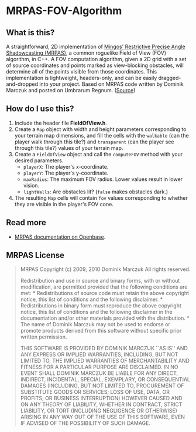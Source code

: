 # MRPAS-FOV-Algorithm

## What is this?
A straightforward, 2D implementation of [Mingos' Restrictive Precise Angle Shadowcasting (MRPAS)](https://openbase.com/js/mrpas/documentation), a common roguelike Field of View (FOV) algorithm, in C++. A FOV computation algorithm, given a 2D grid with a set of source coordinates and points marked as view-blocking obstacles, will determine all of the points visible from those coordinates. This implementation is lightweight, headers-only, and can be easily dragged-and-dropped into your project. Based on MRPAS code written by Dominik Marczuk and posted on Umbrarum Regnum. ([Source](https://groups.google.com/g/rec.games.roguelike.development/c/rYm7HDIollM))

## How do I use this?
1. Include the header file **FieldOfView.h**.
2. Create a `Map` object with width and height parameters corresponding to your terrain map dimensions, and fill the cells with the `walkable` (can the player walk through this tile?) and `transparent` (can the player see through this tile?) values of your terrain map.
3. Create a `FieldOfView` object and call the `computeFOV` method with your desired parameters.
    - `playerX`: The player's x-coordinate.
    - `playerY`: The player's y-coordinate.
    - `maxRadius`: The maximum FOV radius. Lower values result in lower vision.
    - `lightWalls`: Are obstacles lit? (`false` makes obstacles dark.)
4. The resulting `Map` cells will contain `fov` values corresponding to whether they are visible in the player's FOV cone.

## Read more
- [MRPAS documentation on Openbase](https://openbase.com/js/mrpas/documentation).

## MRPAS License

> MRPAS
> Copyright (c) 2009, 2010 Dominik Marczuk
> All rights reserved.
> 
> Redistribution and use in source and binary forms, with or without
> modification, are permitted provided that the following conditions are met:
>     * Redistributions of source code must retain the above copyright
>       notice, this list of conditions and the following disclaimer.
>     * Redistributions in binary form must reproduce the above copyright
>       notice, this list of conditions and the following disclaimer in the
>       documentation and/or other materials provided with the distribution.
>     * The name of Dominik Marczuk may not be used to endorse or promote products
>       derived from this software without specific prior written permission.
> 
> THIS SOFTWARE IS PROVIDED BY DOMINIK MARCZUK ``AS IS'' AND ANY
> EXPRESS OR IMPLIED WARRANTIES, INCLUDING, BUT NOT LIMITED TO, THE IMPLIED
> WARRANTIES OF MERCHANTABILITY AND FITNESS FOR A PARTICULAR PURPOSE ARE
> DISCLAIMED. IN NO EVENT SHALL DOMINIK MARCZUK BE LIABLE FOR ANY
> DIRECT, INDIRECT, INCIDENTAL, SPECIAL, EXEMPLARY, OR CONSEQUENTIAL DAMAGES
> (INCLUDING, BUT NOT LIMITED TO, PROCUREMENT OF SUBSTITUTE GOODS OR SERVICES;
> LOSS OF USE, DATA, OR PROFITS; OR BUSINESS INTERRUPTION) HOWEVER CAUSED AND
> ON ANY THEORY OF LIABILITY, WHETHER IN CONTRACT, STRICT LIABILITY, OR TORT
> (INCLUDING NEGLIGENCE OR OTHERWISE) ARISING IN ANY WAY OUT OF THE USE OF THIS
> SOFTWARE, EVEN IF ADVISED OF THE POSSIBILITY OF SUCH DAMAGE.
